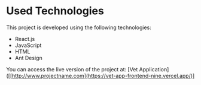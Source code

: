 # Used Technologies

This project is developed using the following technologies:

- React.js
- JavaScript
- HTML
- Ant Design

You can access the live version of the project at: [Vet Application]([[http://www.projectname.com](https://vet-app-frontend-nine.vercel.app/)]

